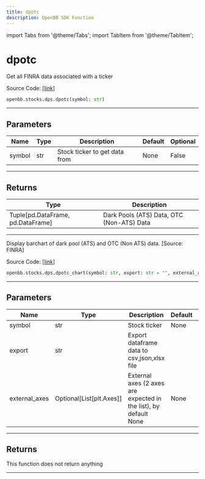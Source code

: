 ```yaml
---
title: dpotc
description: OpenBB SDK Function
---
```


import Tabs from '@theme/Tabs';
import TabItem from '@theme/TabItem';

# dpotc

<Tabs>
<TabItem value="model" label="Model" default>

Get all FINRA data associated with a ticker

Source Code: [[link](https://github.com/OpenBB-finance/OpenBBTerminal/tree/main/openbb_terminal/stocks/dark_pool_shorts/finra_model.py#L293)]

```python
openbb.stocks.dps.dpotc(symbol: str)
```

---

## Parameters

| Name | Type | Description | Default | Optional |
| ---- | ---- | ----------- | ------- | -------- |
| symbol | str | Stock ticker to get data from | None | False |


---

## Returns

| Type | Description |
| ---- | ----------- |
| Tuple[pd.DataFrame, pd.DataFrame] | Dark Pools (ATS) Data, OTC (Non-ATS) Data |
---



</TabItem>
<TabItem value="view" label="Chart">

Display barchart of dark pool (ATS) and OTC (Non ATS) data. [Source: FINRA]

Source Code: [[link](https://github.com/OpenBB-finance/OpenBBTerminal/tree/main/openbb_terminal/stocks/dark_pool_shorts/finra_view.py#L27)]

```python
openbb.stocks.dps.dpotc_chart(symbol: str, export: str = "", external_axes: Optional[List[matplotlib.axes._axes.Axes]] = None)
```

---

## Parameters

| Name | Type | Description | Default | Optional |
| ---- | ---- | ----------- | ------- | -------- |
| symbol | str | Stock ticker | None | False |
| export | str | Export dataframe data to csv,json,xlsx file |  | True |
| external_axes | Optional[List[plt.Axes]] | External axes (2 axes are expected in the list), by default None | None | True |


---

## Returns

This function does not return anything

---



</TabItem>
</Tabs>